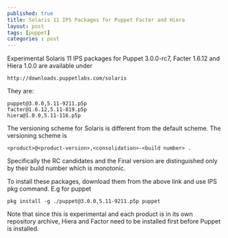 ```yaml
---
published: true
title: Solaris 11 IPS Packages for Puppet Facter and Hiera
layout: post
tags: [puppet]
categories : post
---
```

Experimental Solaris 11 IPS packages for Puppet 
3.0.0-rc7, Facter 1.6.12 and Hiera 1.0.0 are available under 

```
http://downloads.puppetlabs.com/solaris 
```

They are: 

```
puppet@3.0.0,5.11-9211.p5p 
facter@1.6.12,5.11-819.p5p 
hiera@1.0.0,5.11-116.p5p 
```

The versioning scheme for Solaris is different from the default 
scheme.  The versioning scheme is 

```
<product>@<product-version>,<consolidation>-<build number> . 
```

Specifically the RC candidates and 
the Final version are distinguished only by their build number which 
is monotonic. 

To install these packages, download them from the above link and use 
IPS pkg command. E.g for puppet 

```
pkg install -g ./puppet@3.0.0,5.11-9211.p5p puppet 
```

Note that since this is experimental and each product is in its own 
repository archive, Hiera and Factor need to be installed first before 
Puppet is installed.

